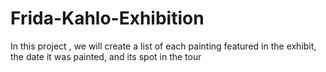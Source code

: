 # Frida-Kahlo-Exhibition
In this project , we will create a list of each painting featured in the exhibit, the date it was painted, and its spot in the tour
